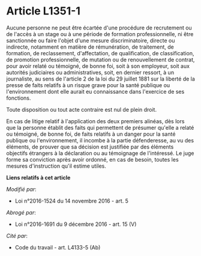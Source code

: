 # Article L1351-1

Aucune personne ne peut être écartée d'une procédure de recrutement ou de l'accès à un stage ou à une période de formation
professionnelle, ni être sanctionnée ou faire l'objet d'une mesure discriminatoire, directe ou indirecte, notamment en
matière de rémunération, de traitement, de formation, de reclassement, d'affectation, de qualification, de classification, de
promotion professionnelle, de mutation ou de renouvellement de contrat, pour avoir relaté ou témoigné, de bonne foi, soit à
son employeur, soit aux autorités judiciaires ou administratives, soit, en dernier ressort, à un journaliste, au sens de
l'article 2 de la loi du 29 juillet 1881 sur la liberté de la presse de faits relatifs à un risque grave pour la santé
publique ou l'environnement dont elle aurait eu connaissance dans l'exercice de ses fonctions.

Toute disposition ou tout acte contraire est nul de plein droit.

En cas de litige relatif à l'application des deux premiers alinéas, dès lors que la personne établit des faits qui permettent
de présumer qu'elle a relaté ou témoigné, de bonne foi, de faits relatifs à un danger pour la santé publique ou
l'environnement, il incombe à la partie défenderesse, au vu des éléments, de prouver que sa décision est justifiée par des
éléments objectifs étrangers à la déclaration ou au témoignage de l'intéressé. Le juge forme sa conviction après avoir
ordonné, en cas de besoin, toutes les mesures d'instruction qu'il estime utiles.

**Liens relatifs à cet article**

_Modifié par_:

  - Loi n°2016-1524 du 14 novembre 2016 - art. 5

_Abrogé par_:

  - Loi n°2016-1691 du 9 décembre 2016 - art. 15 (V)

_Cité par_:

  - Code du travail - art. L4133-5 (Ab)
